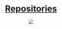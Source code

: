 
<h1 align="center"><a href="https://github.com/orgs/casals-ar/repositories">Repositories</a></h1>

<p align="center">
  <a href="https://github.com/casals-ar/proxy.casals.ar"><img src="https://img.shields.io/badge/proxy.casals.ar-blue"></a>
</p>
